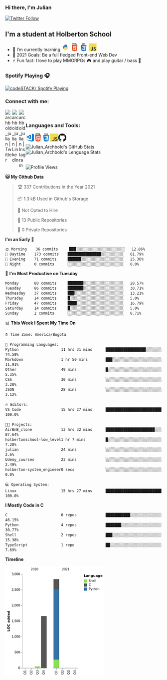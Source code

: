 ### Hi there, I'm Julian

[![Twitter Follow](https://img.shields.io/twitter/follow/archbold_julian?color=1DA1F2&logo=twitter&logoColor=1DA1F2&style=for-the-badge)](https://twitter.com/intent/follow?original_referer=https%3A%2F%2Fgithub.com%2Farchbold_julian&screen_name=archbold_julian)

## I'm a student at Holberton School

- 🌱 I’m currently learning <img alt="Python" width="25px" src="https://raw.githubusercontent.com/github/explore/80688e429a7d4ef2fca1e82350fe8e3517d3494d/topics/python/python.png" /> <img alt="HTML5" width="25px" src="https://raw.githubusercontent.com/github/explore/80688e429a7d4ef2fca1e82350fe8e3517d3494d/topics/html/html.png" /> <img alt="CSS3" width="25px" src="https://raw.githubusercontent.com/github/explore/80688e429a7d4ef2fca1e82350fe8e3517d3494d/topics/css/css.png" /> <img alt="JavaScript" width="25px" src="https://raw.githubusercontent.com/github/explore/80688e429a7d4ef2fca1e82350fe8e3517d3494d/topics/javascript/javascript.png" />
- 🥅 2021 Goals: Be a full fledged Front-end Web Dev
- ⚡ Fun fact: I love to play MMORPGs :video_game: and play guitar / bass :guitar:

### Spotify Playing 🎧

[<img src="https://now-playing-codestackr.vercel.app/api/spotify-playing" alt="codeSTACKr Spotify Playing" width="350" />](https://open.spotify.com/user/swyqyimdc12jajde4vpwd2x1b)

### Connect with me:

[<img align="left" alt="archbold_julian | Twitter" width="22px" src="https://cdn.jsdelivr.net/npm/simple-icons@v3/icons/twitter.svg" />][twitter]
[<img align="left" alt="archbold_julian | LinkedIn" width="22px" src="https://cdn.jsdelivr.net/npm/simple-icons@v3/icons/linkedin.svg" />][linkedin]
[<img align="left" alt="archbold_julian | Instagram" width="22px" src="https://cdn.jsdelivr.net/npm/simple-icons@v3/icons/instagram.svg" />][instagram]

<br />

### Languages and Tools:
<img align="left" alt="Visual Studio Code" width="26px" src="https://raw.githubusercontent.com/github/explore/80688e429a7d4ef2fca1e82350fe8e3517d3494d/topics/visual-studio-code/visual-studio-code.png" />
<img align="left" alt="HTML5" width="26px" src="https://raw.githubusercontent.com/github/explore/80688e429a7d4ef2fca1e82350fe8e3517d3494d/topics/html/html.png" />
<img align="left" alt="CSS3" width="26px" src="https://raw.githubusercontent.com/github/explore/80688e429a7d4ef2fca1e82350fe8e3517d3494d/topics/css/css.png" />
<img align="left" alt="JavaScript" width="26px" src="https://raw.githubusercontent.com/github/explore/80688e429a7d4ef2fca1e82350fe8e3517d3494d/topics/javascript/javascript.png" />
<img align="left" alt="GitHub" width="26px" src="https://raw.githubusercontent.com/github/explore/78df643247d429f6cc873026c0622819ad797942/topics/github/github.png" />

<br />
<br />

  <img align="left" alt="Julian_Archbold's GitHub Stats" src="https://github-readme-stats.kiba0510.vercel.app/api?username=kiba0510&theme=react&show_icons=true&hide_border=true" />
  <img alt="Julian_Archbold's Lenguage Stats" src="https://github-readme-stats.vercel.app/api/top-langs/?username=kiba0510&theme=react&show_icons=true&hide_border=true" />

<br />
<br />

<!--START_SECTION:waka-->
![Profile Views](http://img.shields.io/badge/Profile%20Views-13-blue)

**🐱 My Github Data** 

> 🏆 337 Contributions in the Year 2021
 > 
> 📦 1.3 kB Used in Github's Storage 
 > 
> 🚫 Not Opted to Hire
 > 
> 📜 13 Public Repositories 
 > 
> 🔑 0 Private Repositories  
 > 
**I'm an Early 🐤** 

```text
🌞 Morning    36 commits     ███░░░░░░░░░░░░░░░░░░░░░░   12.86% 
🌆 Daytime    173 commits    ███████████████░░░░░░░░░░   61.79% 
🌃 Evening    71 commits     ██████░░░░░░░░░░░░░░░░░░░   25.36% 
🌙 Night      0 commits      ░░░░░░░░░░░░░░░░░░░░░░░░░   0.0%

```
📅 **I'm Most Productive on Tuesday** 

```text
Monday       80 commits     ███████░░░░░░░░░░░░░░░░░░   28.57% 
Tuesday      86 commits     ███████░░░░░░░░░░░░░░░░░░   30.71% 
Wednesday    37 commits     ███░░░░░░░░░░░░░░░░░░░░░░   13.21% 
Thursday     14 commits     █░░░░░░░░░░░░░░░░░░░░░░░░   5.0% 
Friday       47 commits     ████░░░░░░░░░░░░░░░░░░░░░   16.79% 
Saturday     14 commits     █░░░░░░░░░░░░░░░░░░░░░░░░   5.0% 
Sunday       2 commits      ░░░░░░░░░░░░░░░░░░░░░░░░░   0.71%

```


📊 **This Week I Spent My Time On** 

```text
⌚︎ Time Zone: America/Bogota

💬 Programming Languages: 
Python                   11 hrs 31 mins      ██████████████████░░░░░░░   74.59% 
Markdown                 1 hr 50 mins        ███░░░░░░░░░░░░░░░░░░░░░░   11.91% 
Other                    49 mins             █░░░░░░░░░░░░░░░░░░░░░░░░   5.35% 
CSS                      30 mins             ░░░░░░░░░░░░░░░░░░░░░░░░░   3.28% 
JSON                     28 mins             ░░░░░░░░░░░░░░░░░░░░░░░░░   3.12%

🔥 Editors: 
VS Code                  15 hrs 27 mins      █████████████████████████   100.0%

🐱‍💻 Projects: 
AirBnB_clone             13 hrs 32 mins      ██████████████████████░░░   87.64% 
holbertonschool-low_level1 hr 7 mins         █░░░░░░░░░░░░░░░░░░░░░░░░   7.28% 
julian                   24 mins             ░░░░░░░░░░░░░░░░░░░░░░░░░   2.6% 
Udemy_courses            23 mins             ░░░░░░░░░░░░░░░░░░░░░░░░░   2.49% 
holberton-system_engineer0 secs              ░░░░░░░░░░░░░░░░░░░░░░░░░   0.0%

💻 Operating System: 
Linux                    15 hrs 27 mins      █████████████████████████   100.0%

```

**I Mostly Code in C** 

```text
C                        6 repos             ███████████░░░░░░░░░░░░░░   46.15% 
Python                   4 repos             ███████░░░░░░░░░░░░░░░░░░   30.77% 
Shell                    2 repos             ███░░░░░░░░░░░░░░░░░░░░░░   15.38% 
TypeScript               1 repo              ██░░░░░░░░░░░░░░░░░░░░░░░   7.69%

```


**Timeline**

![Chart not found](https://raw.githubusercontent.com/kiba0510/kiba0510/main/charts/bar_graph.png) 


<!--END_SECTION:waka-->

[twitter]: https://twitter.com/archbold_julian
[instagram]: https://instagram.com/julian0510
[linkedin]: https://www.linkedin.com/in/julian-archbold-52a6718a/
